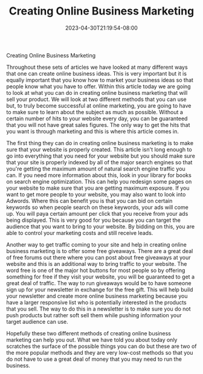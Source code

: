 ﻿---
title: "Creating Online Business Marketing"
date: 2023-04-30T21:19:54-08:00
description: "creating an online business Tips for Web Success"
featured_image: "/images/creating an online business.jpg"
tags: ["creating an online business"]
---

Creating Online Business Marketing

Throughout these sets of articles we have looked at many different ways that one can create online business ideas. This is very important but it is equally important that you know how to market your business ideas so that people know what you have to offer.  Within this article today we are going to look at what you can do in creating online business marketing that will sell your product.  We will look at two different methods that you can use but, to truly become successful at online marketing, you are going to have to make sure to learn about the subject as much as possible.  Without a certain number of hits to your website every day, you can be guaranteed that you will not have great sales figures.  The only way to get the hits that you want is through marketing and this is where this article comes in.

The first thing they can do in creating online business marketing is to make sure that your website is properly created.  This article isn't long enough to go into everything that you need for your website but you should make sure that your site is properly indexed by all of the major search engines so that you're getting the maximum amount of natural search engine traffic you can.  If you need more information about this, look in your library for books on search engine optimization.  This can help you redesign some pages on your website to make sure that you are getting maximum exposure.  If you want to get more people to your website, you may also want to look into Adwords. Where this can benefit you is that you can bid on certain keywords so when people search on these keywords, your ads will come up.  You will paya certain amount per click that you receive from your ads being displayed. This is very good for you because you can target the audience that you want to bring to your website.  By bidding on this, you are able to control your marketing costs and still receive leads.

Another way to get traffic coming to your site and help in creating online business marketing is to offer some free giveaways.  There are a great deal of free forums out there where you can post about free giveaways at your website and this is an additional way to bring traffic to your website.  The word free is one of the major hot buttons for most people so by offering something for free if they visit your website, you will be guaranteed to get a great deal of traffic.  The way to run giveaways would be to have someone sign up for your newsletter in exchange for the free gift. This will help build your newsletter and create more online business marketing because you have a larger responsive list who is potentially interested in the products that you sell.  The way to do this in a newsletter is to make sure you do not push products but rather soft sell them while pushing information your target audience can use.  

Hopefully these two different methods of creating online business marketing can help you out.  What we have told you about today only scratches the surface of the possible things you can do but these are two of the more popular methods and they are very low-cost methods so that you do not have to use a great deal of money that you may need to run the business.   


